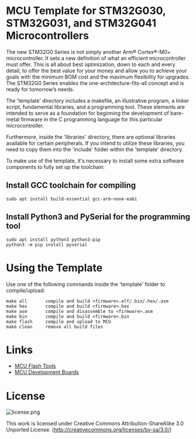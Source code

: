 # MCU Template for STM32G030, STM32G031, and STM32G041 Microcontrollers
The new STM32G0 Series is not simply another Arm® Cortex®-M0+ microcontroller. It sets a new definition of what an efficient microcontroller must offer. This is all about best optimization, down to each and every detail, to offer the best value for your money and allow you to achieve your goals with the minimum BOM cost and the maximum flexibility for upgrades. The STM32G0 Series enables the one-architecture-fits-all concept and is ready for tomorrow’s needs.

The 'template' directory includes a makefile, an illustrative program, a linker script, fundamental libraries, and a programming tool. These elements are intended to serve as a foundation for beginning the development of bare-metal firmware in the C programming language for this particular microcontroller.

Furthermore, inside the 'libraries' directory, there are optional libraries available for certain peripherals. If you intend to utilize these libraries, you need to copy them into the 'include' folder within the 'template' directory.

To make use of the template, it's necessary to install some extra software components to fully set up the toolchain:

## Install GCC toolchain for compiling
```
sudo apt install build-essential gcc-arm-none-eabi
```

## Install Python3 and PySerial for the programming tool
```
sudo apt install python3 python3-pip
python3 -m pip install pyserial
```

# Using the Template
Use one of the following commands inside the 'template' folder to compile/upload:

```
make all       compile and build <firmware>.elf/.bin/.hex/.asm
make hex       compile and build <firmware>.hex
make asm       compile and disassemble to <firmware>.asm
make bin       compile and build <firmware>.bin
make flash     compile and upload to MCU
make clean     remove all build files
```

# Links
- [MCU Flash Tools](https://github.com/wagiminator/MCU-Flash-Tools)
- [MCU Development Boards](https://github.com/wagiminator/Development-Boards)

# License

![license.png](https://i.creativecommons.org/l/by-sa/3.0/88x31.png)

This work is licensed under Creative Commons Attribution-ShareAlike 3.0 Unported License. 
(http://creativecommons.org/licenses/by-sa/3.0/)
